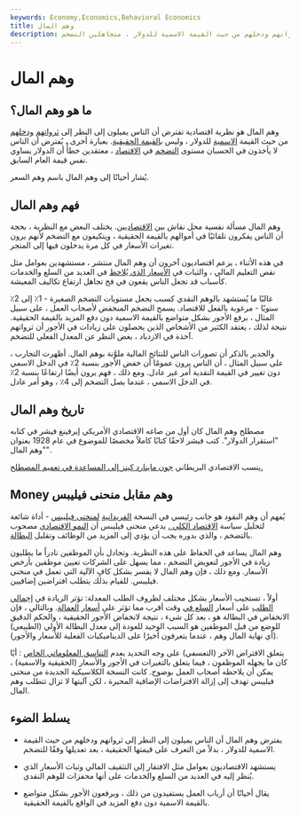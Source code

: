 ```yaml
---
keywords: Economy,Economics,Behavioral Economics
title: وهم المال
description: وهم المال هو نظرية اقتصادية تنص على أن الناس يميلون إلى النظر إلى ثرواتهم ودخلهم من حيث القيمة الاسمية للدولار ، متجاهلين التضخم.
---
```


# وهم المال
## ما هو وهم المال؟

وهم المال هو نظرية اقتصادية تفترض أن الناس يميلون إلى النظر إلى [ثرواتهم](/wealth) [ودخلهم](/income) من حيث القيمة [الاسمية](/nominal) للدولار ، وليس [بالقيمة الحقيقية](/real-value). بعبارة أخرى ، يُفترض أن الناس لا يأخذون في الحسبان مستوى [التضخم](/inflation) في [الاقتصاد](/economy) ، معتقدين خطأً أن الدولار يساوي نفس قيمة العام السابق.

يُشار أحيانًا إلى وهم المال باسم وهم السعر.

## فهم وهم المال

وهم المال مسألة نفسية محل نقاش بين [الاقتصاديين](/economist). يختلف البعض مع النظرية ، بحجة أن الناس يفكرون تلقائيًا في أموالهم بالقيمة الحقيقية ، ويتكيفون مع التضخم لأنهم يرون تغيرات الأسعار في كل مرة يدخلون فيها إلى المتجر.

في هذه الأثناء ، يزعم اقتصاديون آخرون أن وهم المال منتشر ، مستشهدين بعوامل مثل نقص التعليم المالي ، والثبات في [الأسعار الذي يُلاحظ](/price_stickiness) في العديد من السلع والخدمات كأسباب قد تجعل الناس يقعون في فخ تجاهل ارتفاع تكاليف المعيشة.

غالبًا ما يُستشهد بالوهم النقدي كسبب يجعل مستويات التضخم الصغيرة - 1٪ إلى 2٪ سنويًا - مرغوبة بالفعل للاقتصاد. يسمح التضخم المنخفض لأصحاب العمل ، على سبيل المثال ، برفع الأجور بشكل متواضع بالقيمة الاسمية دون دفع المزيد بالقيمة الحقيقية. نتيجة لذلك ، يعتقد الكثير من الأشخاص الذين يحصلون على زيادات في الأجور أن ثرواتهم آخذة في الازدياد ، بغض النظر عن المعدل الفعلي للتضخم.

والجدير بالذكر أن تصورات الناس للنتائج المالية ملوَّنة بوهم المال. أظهرت التجارب ، على سبيل المثال ، أن الناس يرون عمومًا أن خفض الأجور بنسبة 2٪ في الدخل الاسمي دون تغيير في القيمة النقدية أمر غير عادل. ومع ذلك ، فهم يرون أيضًا ارتفاعًا بنسبة 2٪ في الدخل الاسمي ، عندما يصل التضخم إلى 4٪ ، وهو أمر عادل.

## تاريخ وهم المال

مصطلح وهم المال كان أول من صاغه الاقتصادي الأمريكي إيرفينغ فيشر في كتابه "استقرار الدولار". كتب فيشر لاحقًا كتابًا كاملاً مخصصًا للموضوع في عام 1928 بعنوان "وهم المال".

ينسب الاقتصادي البريطاني [جون ماينارد كينز إلى المساعدة في تعميم المصطلح.](/john_maynard_keynes)

## Money وهم مقابل منحنى فيليبس

يُفهم أن وهم النقود هو جانب رئيسي في النسخة [الفريدانية](/milton-friedman) [لمنحنى فيليبس](/phillipscurve) - أداة شائعة لتحليل سياسة [الاقتصاد الكلي .](/macroeconomics) يدعي منحنى فيليبس أن [النمو الاقتصادي](/economicgrowth) مصحوب بالتضخم ، والذي بدوره يجب أن يؤدي إلى المزيد من الوظائف وتقليل [البطالة](/unemployment).

وهم المال يساعد في الحفاظ على هذه النظرية. وتجادل بأن الموظفين نادراً ما يطلبون زيادة في الأجور لتعويض التضخم ، مما يسهل على الشركات تعيين موظفين بأرخص الأسعار. ومع ذلك ، فإن وهم المال لا يفسر بشكل كافٍ الآلية التي تعمل في منحنى فيليبس. للقيام بذلك يتطلب افتراضين إضافيين.

أولاً ، تستجيب الأسعار بشكل مختلف لظروف الطلب المعدلة: تؤثر الزيادة في [إجمالي الطلب](/aggregatedemand) على أسعار [السلع في](/commodity) وقت أقرب مما تؤثر على [أسعار](/labor-market) [العمالة](/labor-market). وبالتالي ، فإن الانخفاض في البطالة هو ، بعد كل شيء ، نتيجة لانخفاض الأجور الحقيقية ، والحكم الدقيق للوضع من قبل الموظفين هو السبب الوحيد للعودة إلى معدل البطالة الأولي (الطبيعي) (أي نهاية المال وهم ، عندما يتعرفون أخيرًا على الديناميكيات الفعلية للأسعار والأجور).

يتعلق الافتراض الآخر (التعسفي) على وجه التحديد بعدم [التناسق المعلوماتي الخاص](/asymmetricinformation) : أيًا كان ما يجهله الموظفون ، فيما يتعلق بالتغيرات في الأجور والأسعار (الحقيقية والاسمية) ، يمكن أن يلاحظه أصحاب العمل بوضوح. كانت النسخة الكلاسيكية الجديدة من منحنى فيليبس تهدف إلى إزالة الافتراضات الإضافية المحيرة ، لكن آليتها لا تزال تتطلب وهم المال.

## يسلط الضوء

- يفترض وهم المال أن الناس يميلون إلى النظر إلى ثرواتهم ودخلهم من حيث القيمة الاسمية للدولار ، بدلاً من التعرف على قيمتها الحقيقية ، بعد تعديلها وفقًا للتضخم.

- يستشهد الاقتصاديون بعوامل مثل الافتقار إلى التثقيف المالي وثبات الأسعار الذي يُنظر إليه في العديد من السلع والخدمات على أنها محفزات للوهم النقدي.

- يقال أحيانًا أن أرباب العمل يستفيدون من ذلك ، ويرفعون الأجور بشكل متواضع بالقيمة الاسمية دون دفع المزيد في الواقع بالقيمة الحقيقية.

